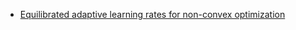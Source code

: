 * [Equilibrated adaptive learning rates for non-convex optimization](http://arxiv.org/abs/1502.04390)
